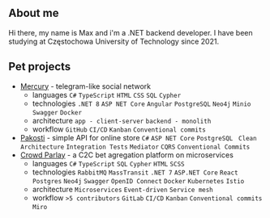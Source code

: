 ## About me
Hi there, my name is Max and i'm a .NET backend developer. I have been studying at Częstochowa University of Technology since 2021.

## Pet projects
- [Mercury]([https://github.com/OrganizationMercury]) - telegram-like social network
  - languages `C#` `TypeScript` `HTML` `CSS` `SQL` `Cypher`
  - technologies `.NET 8` `ASP NET Core` `Angular` `PostgreSQL` `Neo4j` `Minio` `Swagger` `Docker`
  - architecture `app - client-server` `backend - monolith`
  - workflow `GitHub` `CI/CD` `Kanban` `Conventional commits`
- [Pakosti](https://github.com/Maxaytt/Pakosti) -  simple API for online store `C#` `ASP NET Core` `PostgreSQL` ` Clean Architecture` `Integration Tests` `Mediator` `CQRS` `Conventional Commits`
- [Crowd Parlay](https://github.com/crowdparlay) - a C2C bet agregation platform on microservices
  - languages `C#` `TypeScript` `SQL` `Cypher` `HTML` `SCSS`
  - technologies `RabbitMQ` `MassTransit` `.NET 7` `ASP.NET Core` `React` `Postgres` `Neo4j` `Swagger` `OpenID Connect` `Docker` `Kubernetes` `Istio`
  - architecture `Microservices` `Event-driven` `Service mesh`
  - workflow `>5 contributors` `GitLab` `CI/CD` `Kanban` `Conventional commits` `Miro`
